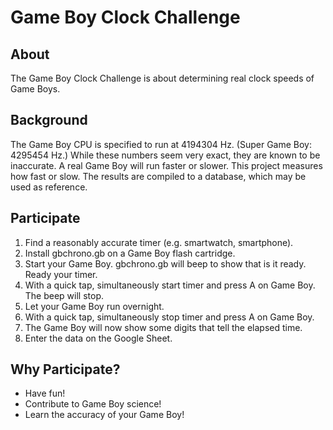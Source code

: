# Game Boy Clock Challenge

## About

The Game Boy Clock Challenge is about determining real clock speeds of Game Boys.

## Background

The Game Boy CPU is specified to run at 4194304 Hz.
(Super Game Boy: 4295454 Hz.)
While these numbers seem very exact, they are known to be inaccurate.
A real Game Boy will run faster or slower.
This project measures how fast or slow.
The results are compiled to a database, which may be used as reference.

## Participate

 1. Find a reasonably accurate timer (e.g. smartwatch, smartphone).
 2. Install gbchrono.gb on a Game Boy flash cartridge.
 3. Start your Game Boy. gbchrono.gb will beep to show that is it ready. Ready your timer.
 4. With a quick tap, simultaneously start timer and press A on Game Boy. The beep will stop.
 5. Let your Game Boy run overnight.
 6. With a quick tap, simultaneously stop timer and press A on Game Boy.
 7. The Game Boy will now show some digits that tell the elapsed time.
 8. Enter the data on the Google Sheet.

## Why Participate?

 * Have fun!
 * Contribute to Game Boy science!
 * Learn the accuracy of your Game Boy!
